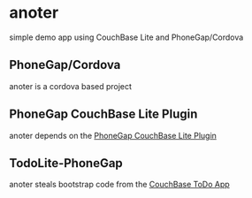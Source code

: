 # anoter
simple demo app using CouchBase Lite and PhoneGap/Cordova

## PhoneGap/Cordova
anoter is a cordova based project

## PhoneGap CouchBase Lite Plugin
anoter depends on the [PhoneGap CouchBase Lite Plugin](https://github.com/couchbaselabs/Couchbase-Lite-PhoneGap-Plugin)

## TodoLite-PhoneGap
anoter steals bootstrap code from the [CouchBase ToDo App](https://github.com/couchbaselabs/TodoLite-PhoneGap)
